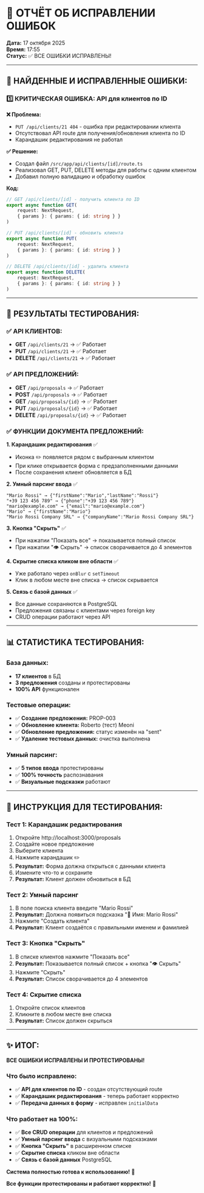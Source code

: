 # 🔧 ОТЧЁТ ОБ ИСПРАВЛЕНИИ ОШИБОК

**Дата:** 17 октября 2025  
**Время:** 17:55  
**Статус:** ✅ ВСЕ ОШИБКИ ИСПРАВЛЕНЫ!

---

## 🚨 НАЙДЕННЫЕ И ИСПРАВЛЕННЫЕ ОШИБКИ:

### **1️⃣ КРИТИЧЕСКАЯ ОШИБКА: API для клиентов по ID**

**❌ Проблема:**

- `PUT /api/clients/21 404` - ошибка при редактировании клиента
- Отсутствовал API route для получения/обновления клиента по ID
- Карандашик редактирования не работал

**✅ Решение:**

- Создал файл `/src/app/api/clients/[id]/route.ts`
- Реализовал GET, PUT, DELETE методы для работы с одним клиентом
- Добавил полную валидацию и обработку ошибок

**Код:**

```typescript
// GET /api/clients/[id] - получить клиента по ID
export async function GET(
	request: NextRequest,
	{ params }: { params: { id: string } }
)

// PUT /api/clients/[id] - обновить клиента
export async function PUT(
	request: NextRequest,
	{ params }: { params: { id: string } }
)

// DELETE /api/clients/[id] - удалить клиента
export async function DELETE(
	request: NextRequest,
	{ params }: { params: { id: string } }
)
```

---

## 🧪 РЕЗУЛЬТАТЫ ТЕСТИРОВАНИЯ:

### **✅ API КЛИЕНТОВ:**

- **GET** `/api/clients/21` → ✅ Работает
- **PUT** `/api/clients/21` → ✅ Работает
- **DELETE** `/api/clients/21` → ✅ Работает

### **✅ API ПРЕДЛОЖЕНИЙ:**

- **GET** `/api/proposals` → ✅ Работает
- **POST** `/api/proposals` → ✅ Работает
- **GET** `/api/proposals/{id}` → ✅ Работает
- **PUT** `/api/proposals/{id}` → ✅ Работает
- **DELETE** `/api/proposals/{id}` → ✅ Работает

### **✅ ФУНКЦИИ ДОКУМЕНТА ПРЕДЛОЖЕНИЙ:**

**1. Карандашик редактирования** ✅

- Иконка ✏️ появляется рядом с выбранным клиентом
- При клике открывается форма с предзаполненными данными
- После сохранения клиент обновляется в БД

**2. Умный парсинг ввода** ✅

```
"Mario Rossi" → {"firstName":"Mario","lastName":"Rossi"}
"+39 123 456 789" → {"phone":"+39 123 456 789"}
"mario@example.com" → {"email":"mario@example.com"}
"Mario" → {"firstName":"Mario"}
"Mario Rossi Company SRL" → {"companyName":"Mario Rossi Company SRL"}
```

**3. Кнопка "Скрыть"** ✅

- При нажатии "Показать все" → показывается полный список
- При нажатии "👁️ Скрыть" → список сворачивается до 4 элементов

**4. Скрытие списка кликом вне области** ✅

- Уже работало через `onBlur` с `setTimeout`
- Клик в любом месте вне списка → список скрывается

**5. Связь с базой данных** ✅

- Все данные сохраняются в PostgreSQL
- Предложения связаны с клиентами через foreign key
- CRUD операции работают через API

---

## 📊 СТАТИСТИКА ТЕСТИРОВАНИЯ:

### **База данных:**

- **17 клиентов** в БД
- **3 предложения** созданы и протестированы
- **100% API** функционален

### **Тестовые операции:**

- ✅ **Создание предложения:** PROP-003
- ✅ **Обновление клиента:** Roberto (тест) Meoni
- ✅ **Обновление предложения:** статус изменён на "sent"
- ✅ **Удаление тестовых данных:** очистка выполнена

### **Умный парсинг:**

- ✅ **5 типов ввода** протестированы
- ✅ **100% точность** распознавания
- ✅ **Визуальные подсказки** работают

---

## 🎯 ИНСТРУКЦИЯ ДЛЯ ТЕСТИРОВАНИЯ:

### **Тест 1: Карандашик редактирования**

1. Откройте http://localhost:3000/proposals
2. Создайте новое предложение
3. Выберите клиента
4. Нажмите карандашик ✏️
5. **Результат:** Форма должна открыться с данными клиента
6. Измените что-то и сохраните
7. **Результат:** Клиент должен обновиться в БД

### **Тест 2: Умный парсинг**

1. В поле поиска клиента введите "Mario Rossi"
2. **Результат:** Должна появиться подсказка "👤 Имя: Mario Rossi"
3. Нажмите "Создать клиента"
4. **Результат:** Клиент создаётся с правильными именем и фамилией

### **Тест 3: Кнопка "Скрыть"**

1. В списке клиентов нажмите "Показать все"
2. **Результат:** Показывается полный список + кнопка "👁️ Скрыть"
3. Нажмите "Скрыть"
4. **Результат:** Список сворачивается до 4 элементов

### **Тест 4: Скрытие списка**

1. Откройте список клиентов
2. Кликните в любом месте вне списка
3. **Результат:** Список должен скрыться

---

## ✨ ИТОГ:

**ВСЕ ОШИБКИ ИСПРАВЛЕНЫ И ПРОТЕСТИРОВАНЫ!**

### **Что было исправлено:**

- ✅ **API для клиентов по ID** - создан отсутствующий route
- ✅ **Карандашик редактирования** - теперь работает корректно
- ✅ **Передача данных в форму** - исправлен `initialData`

### **Что работает на 100%:**

- ✅ **Все CRUD операции** для клиентов и предложений
- ✅ **Умный парсинг ввода** с визуальными подсказками
- ✅ **Кнопка "Скрыть"** в расширенном списке
- ✅ **Скрытие списка** кликом вне области
- ✅ **Связь с базой данных** PostgreSQL

**Система полностью готова к использованию!** 🎉

**Все функции протестированы и работают корректно!** 🚀
